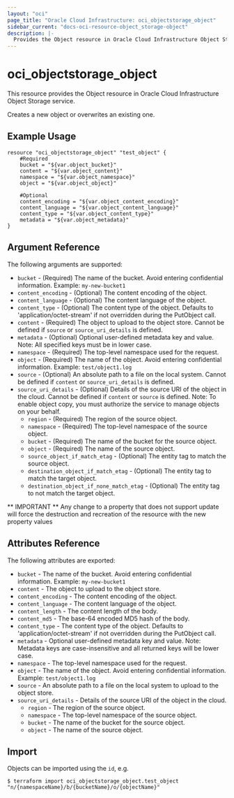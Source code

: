 ```yaml
---
layout: "oci"
page_title: "Oracle Cloud Infrastructure: oci_objectstorage_object"
sidebar_current: "docs-oci-resource-object_storage-object"
description: |-
  Provides the Object resource in Oracle Cloud Infrastructure Object Storage service
---
```


# oci_objectstorage_object
This resource provides the Object resource in Oracle Cloud Infrastructure Object Storage service.

Creates a new object or overwrites an existing one.


## Example Usage

```hcl
resource "oci_objectstorage_object" "test_object" {
	#Required
	bucket = "${var.object_bucket}"
	content = "${var.object_content}"
	namespace = "${var.object_namespace}"
	object = "${var.object_object}"

	#Optional
	content_encoding = "${var.object_content_encoding}"
	content_language = "${var.object_content_language}"
	content_type = "${var.object_content_type}"
	metadata = "${var.object_metadata}"
}
```

## Argument Reference

The following arguments are supported:

* `bucket` - (Required) The name of the bucket. Avoid entering confidential information. Example: `my-new-bucket1` 
* `content_encoding` - (Optional) The content encoding of the object.
* `content_language` - (Optional) The content language of the object.
* `content_type` - (Optional) The content type of the object.  Defaults to 'application/octet-stream' if not overridden during the PutObject call.
* `content` - (Required) The object to upload to the object store. Cannot be defined if `source` or `source_uri_details` is defined.
* `metadata` - (Optional) Optional user-defined metadata key and value.
Note: All specified keys must be in lower case.
* `namespace` - (Required) The top-level namespace used for the request.
* `object` - (Required) The name of the object. Avoid entering confidential information. Example: `test/object1.log` 
* `source` - (Optional) An absolute path to a file on the local system. Cannot be defined if `content` or `source_uri_details` is defined.
* `source_uri_details` - (Optional) Details of the source URI of the object in the cloud. Cannot be defined if `content` or `source` is defined. 
Note: To enable object copy, you must authorize the service to manage objects on your behalf.
    * `region` - (Required) The region of the source object.
    * `namespace` - (Required) The top-level namespace of the source object.
    * `bucket` - (Required) The name of the bucket for the source object.
    * `object` - (Required) The name of the source object.
    * `source_object_if_match_etag` - (Optional) The entity tag to match the source object.
    * `destination_object_if_match_etag` - (Optional) The entity tag to match the target object.
    * `destination_object_if_none_match_etag` - (Optional) The entity tag to not match the target object.

** IMPORTANT **
Any change to a property that does not support update will force the destruction and recreation of the resource with the new property values

## Attributes Reference

The following attributes are exported:

* `bucket` - The name of the bucket. Avoid entering confidential information. Example: `my-new-bucket1` 
* `content` - The object to upload to the object store.
* `content_encoding` - The content encoding of the object.
* `content_language` - The content language of the object.
* `content_length` - The content length of the body.
* `content_md5` - The base-64 encoded MD5 hash of the body.
* `content_type` - The content type of the object.  Defaults to 'application/octet-stream' if not overridden during the PutObject call.
* `metadata` - Optional user-defined metadata key and value.
Note: Metadata keys are case-insensitive and all returned keys will be lower case.
* `namespace` - The top-level namespace used for the request.
* `object` - The name of the object. Avoid entering confidential information. Example: `test/object1.log` 
* `source` - An absolute path to a file on the local system to upload to the object store.
* `source_uri_details` - Details of the source URI of the object in the cloud. 
    * `region` - The region of the source object.
    * `namespace` - The top-level namespace of the source object.
    * `bucket` - The name of the bucket for the source object.
    * `object` - The name of the source object.

## Import

Objects can be imported using the `id`, e.g.

```
$ terraform import oci_objectstorage_object.test_object "n/{namespaceName}/b/{bucketName}/o/{objectName}" 
```


